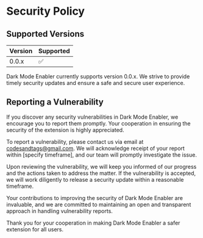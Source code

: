 # Security Policy

## Supported Versions

| Version | Supported          |
| ------- | ------------------ |
| 0.0.x   | :white_check_mark: |

Dark Mode Enabler currently supports version 0.0.x. We strive to provide timely security updates and ensure a safe and secure user experience.

## Reporting a Vulnerability

If you discover any security vulnerabilities in Dark Mode Enabler, we encourage you to report them promptly. Your cooperation in ensuring the security of the extension is highly appreciated.

To report a vulnerability, please contact us via email at codesandtags@gmail.com. We will acknowledge receipt of your report within [specify timeframe], and our team will promptly investigate the issue.

Upon reviewing the vulnerability, we will keep you informed of our progress and the actions taken to address the matter. If the vulnerability is accepted, we will work diligently to release a security update within a reasonable timeframe.

Your contributions to improving the security of Dark Mode Enabler are invaluable, and we are committed to maintaining an open and transparent approach in handling vulnerability reports.

Thank you for your cooperation in making Dark Mode Enabler a safer extension for all users.
